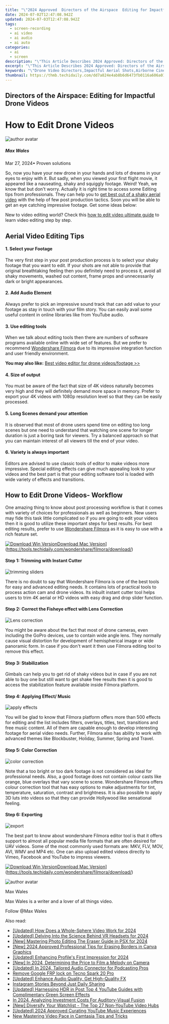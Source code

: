 ```yaml
---
title: "\"2024 Approved  Directors of the Airspace  Editing for Impactful Drone Videos\""
date: 2024-07-02T12:47:08.942Z
updated: 2024-07-03T12:47:08.942Z
tags: 
  - screen-recording
  - ai video
  - ai audio
  - ai auto
categories: 
  - ai
  - screen
description: "\"This Article Describes 2024 Approved: Directors of the Airspace: Editing for Impactful Drone Videos\""
excerpt: "\"This Article Describes 2024 Approved: Directors of the Airspace: Editing for Impactful Drone Videos\""
keywords: "\"Drone Video Directors,Impactful Aerial Shots,Airborne Cinematography,Drone Editing Techniques,Professional Drones Directors,High-Impact Drone Filming,Effective Drone Videography\""
thumbnail: https://thmb.techidaily.com/dd7a824e4ab8b6d6473fb0116a606a013dd12f046dfa0556ebd9b84053509fd9.png
---
```


## Directors of the Airspace: Editing for Impactful Drone Videos

# How to Edit Drone Videos

![author avatar](https://images.wondershare.com/filmora/article-images/max-wales-author.jpg)

##### Max Wales

 Mar 27, 2024• Proven solutions

So, now you have your new drone in your hands and lots of dreams in your eyes to enjoy with it. But sadly, when you viewed your first flight movie, it appeared like a nauseating, shaky and squiggly footage. Weird! Yeah, we know that but don't worry. Actually it is right time to access some Editing tips from professionals. They can help you to [get best out of a shaky aerial video](https://tools.techidaily.com/wondershare/filmora/download/) with the help of few post production tactics. Soon you will be able to get an eye catching impressive footage. Get some ideas below:

New to video editing world? Check this [how to edit video ultimate guide](https://tools.techidaily.com/wondershare/filmora/download/) to learn video editing step by step.

## Aerial Video Editing Tips

#### 1\. Select your Footage

The very first step in your post production process is to select your shaky footage that you want to edit. If your shots are not able to provide that original breathtaking feeling then you definitely need to process it, avoid all shaky movements, washed out content, frame props and unnecessarily dark or bright appearances.

#### 2\.  Add Audio Element

Always prefer to pick an impressive sound track that can add value to your footage as stay in touch with your film story. You can easily avail some useful content in online libraries like from YouTube audio.

#### 3\.  Use editing tools

When we talk about editing tools then there are numbers of software programs available online with wide set of features. But we prefer to recommend [Wondershare Filmora](https://tools.techidaily.com/wondershare/filmora/download/) due to its impressive integration function and user friendly environment.

**You may also like:** [Best video editor for drone videos/footage >>](https://tools.techidaily.com/wondershare/filmora/download/)

#### 4\. Size of output

You must be aware of the fact that size of 4K videos naturally becomes very high and they will definitely demand more space in memory. Prefer to export your 4K videos with 1080p resolution level so that they can be easily processed.

#### 5\. Long Scenes demand your attention

It is observed that most of drone users spend time on editing too long scenes but one need to understand that watching one scene for longer duration is just a boring task for viewers. Try a balanced approach so that you can maintain interest of all viewers till the end of your video.

#### 6\. Variety is always important

Editors are advised to use classic tools of editor to make videos more impressive. Special editing effects can give much appealing look to your videos and the best part is that your editing software tool is loaded with wide variety of effects and transitions.

## How to Edit Drone Videos- Workflow

One amazing thing to know about post processing workflow is that it comes with variety of choices for professionals as well as beginners. New users may fide this task little complicated so if you are going to edit your videos then it is good to utilize these important steps for best results. For best editing results, prefer to use [Wondershare Filmora](https://tools.techidaily.com/wondershare/filmora/download/) as it is easy to use with a rich feature set.

[![Download Win Version](https://images.wondershare.com/filmora/guide/download-btn-win.jpg)](https://tools.techidaily.com/wondershare/filmora/download/)[Download Mac Version](https://images.wondershare.com/filmora/guide/download-btn-mac.jpg)](https://tools.techidaily.com/wondershare/filmora/download/)

#### Step 1: Trimming with Instant Cutter

![trimming sliders](https://images.wondershare.com/filmora/guide/6-instant-cutter-trimming-sliders.jpg)

There is no doubt to say that Wondershare Filmora is one of the best tools for easy and advanced editing needs. It contains lots of practical tools to process action cam and drone videos. Its inbuilt instant cutter tool helps users to trim 4K aerial or HD videos with easy drag and drop slider function.

#### Step 2: Correct the Fisheye effect with Lens Correction

![Lens correction](https://images.wondershare.com/filmora/guide/4-action-cam-tool-lens-correction.jpg)

You might be aware about the fact that most of drone cameras, even including the GoPro devices, use to contain wide angle lens. They normally cause visual distortion for development of hemispherical image or wide panoramic form. In case if you don't want it then use Filmora editing tool to remove this effect.

#### Step 3: Stabilization

Gimbals can help you to get rid of shaky videos but in case if you are not able to buy one but still want to get shake free results then it is good to access the stabilization feature available inside Filmora platform.

#### Step 4: Applying Effect/ Music

![apply effects](https://images.wondershare.com/filmora/article-images/apply-effects-to-video.jpg)

You will be glad to know that Filmora platform offers more than 500 effects for editing and the list includes filters, overlays, titles, text, transitions and free music content. All of them are capable enough to develop interesting footage for aerial video needs. Further, Filmora also has ability to work with advanced themes like Blockbuster, Holiday, Summer, Spring and Travel.

#### Step 5: Color Correction

![color correction](https://images.wondershare.com/filmora/article-images/color-adjusting.jpg)

Note that a too bright or too dark footage is not considered as ideal for professional needs. Also, a good footage does not contain colour casts like orange, blue overlays that vary scene to scene. Wondershare Filmora offers colour correction tool that has easy options to make adjustments for tint, temperature, saturation, contrast and brightness. It is also possible to apply 3D luts into videos so that they can provide Hollywood like sensational feeling.

#### Step 6: Exporting

![export](https://images.wondershare.com/filmora/article-images/export-output.jpg)

The best part to know about wondershare Filmora editor tool is that it offers support to almost all popular media file formats that are often desired for UAV videos. Some of the most commonly used formats are: MKV, FLV, MOV, AVI, WMV and MP4 etc. One can also upload edited videos directly to Vimeo, Facebook and YouTube to impress viewers.

[![Download Win Version](https://images.wondershare.com/filmora/guide/download-btn-win.jpg)](https://tools.techidaily.com/wondershare/filmora/download/)[Download Mac Version](https://images.wondershare.com/filmora/guide/download-btn-mac.jpg)](https://tools.techidaily.com/wondershare/filmora/download/)

![author avatar](https://images.wondershare.com/filmora/article-images/max-wales-author.jpg)

Max Wales

Max Wales is a writer and a lover of all things video.

Follow @Max Wales


<ins class="adsbygoogle"
     style="display:block"
     data-ad-format="autorelaxed"
     data-ad-client="ca-pub-7571918770474297"
     data-ad-slot="1223367746"></ins>



<ins class="adsbygoogle"
     style="display:block"
     data-ad-client="ca-pub-7571918770474297"
     data-ad-slot="8358498916"
     data-ad-format="auto"
     data-full-width-responsive="true"></ins>


<span class="atpl-alsoreadstyle">Also read:</span>
<div><ul>
<li><a href="https://fox-boxes.techidaily.com/updated-how-does-a-whole-sphere-video-work-for-2024/"><u>[Updated] How Does a Whole-Sphere Video Work for 2024</u></a></li>
<li><a href="https://fox-boxes.techidaily.com/updated-delving-into-the-science-behind-vr-headsets-for-2024/"><u>[Updated] Delving Into the Science Behind VR Headsets for 2024</u></a></li>
<li><a href="https://fox-boxes.techidaily.com/new-mastering-photo-editing-the-eraser-guide-in-psx-for-2024/"><u>[New] Mastering Photo Editing  The Eraser Guide in PSX for 2024</u></a></li>
<li><a href="https://fox-boxes.techidaily.com/new-2024-approved-professional-tips-for-erasing-borders-in-canva-graphics/"><u>[New] 2024 Approved  Professional Tips for Erasing Borders in Canva Graphics</u></a></li>
<li><a href="https://fox-boxes.techidaily.com/updated-enhancing-profiles-first-impression-for-2024/"><u>[Updated] Enhancing Profile's First Impression for 2024</u></a></li>
<li><a href="https://fox-boxes.techidaily.com/new-in-2024-determining-the-price-to-film-a-melody-on-camera/"><u>[New] In 2024, Determining the Price to Film a Melody on Camera</u></a></li>
<li><a href="https://fox-boxes.techidaily.com/updated-in-2024-tailored-audio-connector-for-podcasting-pros/"><u>[Updated] In 2024, Tailored Audio Connector for Podcasting Pros</u></a></li>
<li><a href="https://techidaily.com/remove-google-frp-lock-on-tecno-spark-20-pro-by-drfone-android-unlock-remove-google-frp/"><u>Remove Google FRP lock on Tecno Spark 20 Pro</u></a></li>
<li><a href="https://youtube-video-recordings.techidaily.com/updated-enhance-audio-quality-get-high-quality-fx/"><u>[Updated] Enhance Audio Quality, Get High-Quality FX</u></a></li>
<li><a href="https://instagram-video-recordings.techidaily.com/instagram-stories-beyond-just-daily-sharing/"><u>Instagram Stories  Beyond Just Daily Sharing</u></a></li>
<li><a href="https://youtube-webster.techidaily.com/ed-harnessing-hdr-in-post-top-4-youtube-guides-with-complimentary-green-screen-effects/"><u>[Updated] Harnessing HDR in Post  Top 4 YouTube Guides with Complimentary Green Screen Effects</u></a></li>
<li><a href="https://article-helps.techidaily.com/in-2024-analyzing-investment-costs-for-auditory-visual-fusion/"><u>In 2024, Analyzing Investment Costs For Auditory-Visual Fusion</u></a></li>
<li><a href="https://youtube-clips.techidaily.com/new-diversify-your-watchlist-the-top-27-non-youtube-video-hubs/"><u>[New] Diversify Your Watchlist - The Top 27 Non-YouTube Video Hubs</u></a></li>
<li><a href="https://facebook-record-videos.techidaily.com/updated-2024-approved-curating-youtube-music-experiences/"><u>[Updated] 2024 Approved  Curating YouTube Music Experiences</u></a></li>
<li><a href="https://video-creation-software.techidaily.com/new-mastering-video-pace-in-camtasia-tips-and-tricks/"><u>New Mastering Video Pace in Camtasia Tips and Tricks</u></a></li>
</ul></div>
